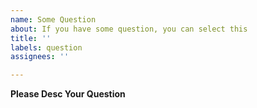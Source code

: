 ```yaml
---
name: Some Question
about: If you have some question, you can select this
title: ''
labels: question
assignees: ''

---
```


**Please Desc Your Question**
